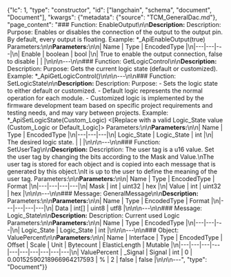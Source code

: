{"lc": 1, "type": "constructor", "id": ["langchain", "schema", "document", "Document"], "kwargs": {"metadata": {"source": "TCM_GeneralDac.md"}, "page_content": "### Function: EnableOutput\n\n**Description:** Description: Purpose: Enables or disables the connection of the output to the output pin. By default, every output is floating. Example: *_ApiEnableOutput(true) Parameters:\n\n**Parameters:**\n\n| Name | Type | EncodedType |\n|---|---|---|\n| Enable | boolean | bool |\n| True to enable the output connection, false to disable |  |  |\n\n\n---\n\n### Function: GetLogicControl\n\n**Description:** Description: Purpose: Gets the current logic state (default or customized). Example: *_ApiGetLogicControl()\n\n\n---\n\n### Function: SetLogicState\n\n**Description:** Description: Purpose: - Sets the logic state to either default or customized. - Default logic represents the normal operation for each module. - Customized logic is implemented by the firmware development team based on specific project requirements and testing needs, and may vary between projects. Example: *_ApiSetLogicState(Custom_Logic)  <[Replace with a valid Logic_State value (Custom_Logic or Default_Logic]> Parameters:\n\n**Parameters:**\n\n| Name | Type | EncodedType |\n|---|---|---|\n| Logic_State | Logic_State | int |\n| The desired logic state. |  |  |\n\n\n---\n\n### Function: SetUserTag\n\n**Description:** Description: The user tag is a u16 value. Set the user tag by changing the bits according to the Mask and Value.\nThe user tag is stored for each object and is copied into each message that is generated by this object.\nIt is up to the user to define the meaning of the user tag. Parameters:\n\n**Parameters:**\n\n| Name | Type | EncodedType | Format |\n|---|---|---|---|\n| Mask | int | uint32 | hex |\n| Value | int | uint32 | hex |\n\n\n---\n\n### Message: GeneralMessage\n\n**Description:** Parameters:\n\n**Parameters:**\n\n| Name | Type | EncodedType | Format |\n|---|---|---|---|\n| Data | int[] | uint8 | utf8 |\n\n\n---\n\n### Message: Logic_State\n\n**Description:** Description: Current used Logic Parameters:\n\n**Parameters:**\n\n| Name | Type | EncodedType |\n|---|---|---|\n| Logic_State | Logic_State | int |\n\n\n---\n\n### Object: ValuePercent\n\n**Parameters:**\n\n| Name | Interface | Type | EncodedType | Offset | Scale | Unit | Bytecount | ElasticLength | Mutable |\n|---|---|---|---|---|---|---|---|---|---|\n| ValuePercent | _Signal | Signal | int | 0 | 0.00152590218966964217593 | % | 2 | false | false |\n\n\n---", "type": "Document"}}
